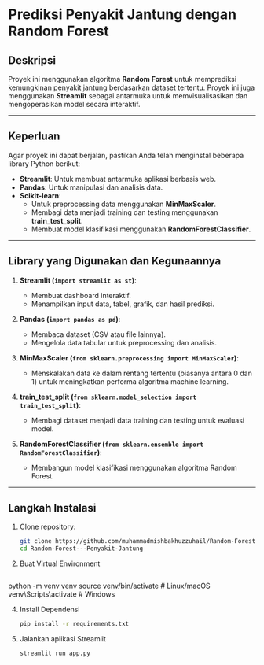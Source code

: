 # Prediksi Penyakit Jantung dengan Random Forest

## Deskripsi
Proyek ini menggunakan algoritma **Random Forest** untuk memprediksi kemungkinan penyakit jantung berdasarkan dataset tertentu. Proyek ini juga menggunakan **Streamlit** sebagai antarmuka untuk memvisualisasikan dan mengoperasikan model secara interaktif.

---

## Keperluan
Agar proyek ini dapat berjalan, pastikan Anda telah menginstal beberapa library Python berikut:
- **Streamlit**: Untuk membuat antarmuka aplikasi berbasis web.
- **Pandas**: Untuk manipulasi dan analisis data.
- **Scikit-learn**:
  - Untuk preprocessing data menggunakan **MinMaxScaler**.
  - Membagi data menjadi training dan testing menggunakan **train_test_split**.
  - Membuat model klasifikasi menggunakan **RandomForestClassifier**.

---

## Library yang Digunakan dan Kegunaannya
1. **Streamlit (`import streamlit as st`)**:
   - Membuat dashboard interaktif.
   - Menampilkan input data, tabel, grafik, dan hasil prediksi.

2. **Pandas (`import pandas as pd`)**:
   - Membaca dataset (CSV atau file lainnya).
   - Mengelola data tabular untuk preprocessing dan analisis.

3. **MinMaxScaler (`from sklearn.preprocessing import MinMaxScaler`)**:
   - Menskalakan data ke dalam rentang tertentu (biasanya antara 0 dan 1) untuk meningkatkan performa algoritma machine learning.

4. **train_test_split (`from sklearn.model_selection import train_test_split`)**:
   - Membagi dataset menjadi data training dan testing untuk evaluasi model.

5. **RandomForestClassifier (`from sklearn.ensemble import RandomForestClassifier`)**:
   - Membangun model klasifikasi menggunakan algoritma Random Forest.

---

## Langkah Instalasi
1. Clone repository:
   ```bash
   git clone https://github.com/muhammadmishbakhuzzuhail/Random-Forest---Penyakit-Jantung.git
   cd Random-Forest---Penyakit-Jantung

2. Buat Virtual Environment
   ```bash
  python -m venv venv
  source venv/bin/activate   # Linux/macOS
  venv\Scripts\activate      # Windows

4. Install Dependensi
   ```bash
   pip install -r requirements.txt

5. Jalankan aplikasi Streamlit
   ```bash
   streamlit run app.py
